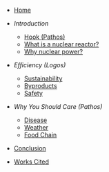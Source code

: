 <!-- docs/sidebar.md -->


* [Home](./)

* *Introduction*
  * [Hook (Pathos)](./Introduction/Hook/index)
  * [What is a nuclear reactor?](./Introduction/Nuclear%20Reactor/index)
  * [Why nuclear power?](./Introduction/Nuclear%20Power/index)

* *Efficiency (Logos)*
  * [Sustainability](./Efficiency/Sustainability/index)
  * [Byproducts](./Efficiency/Byproducts/index)
  * [Safety](./Efficiency/Safety/index)

* *Why You Should Care (Pathos)*
  * [Disease](./Why%20Care/Disease/index)
  * [Weather](./Why%20Care/Weather/index)
  * [Food Chain](./Why%20Care/Food%20Chain/index)

* [Conclusion](./Conclusion/index)

* [Works Cited](./Works%20Cited/index)
